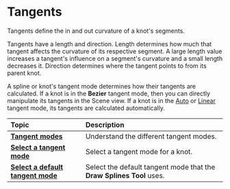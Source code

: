 # Tangents

Tangents define the in and out curvature of a knot's segments. 

Tangents have a length and direction. Length determines how much that tangent affects the curvature of its respective segment. A large length value increases a tangent's influence on a segment's curvature and a small length decreases it. Direction determines where the tangent points to from its parent knot. 

A spline or knot's tangent mode determines how their tangents are calculated. If a knot is in the **Bezier** tangent mode, then you can directly manipulate its tangents in the Scene view. If a knot is in the [Auto](tangent-modes.md#auto-tangent-mode) or [Linear](tangent-modes.md#linear-tangent-mode) tangent mode, its tangents are calculated automatically. 

| **Topic**             | **Description**                                                      |
| :-------------------- |:---------------------------------------------------------------------|
| **[Tangent modes](tangent-modes.md)**    | Understand the different tangent modes.                              |
| **[Select a tangent mode](select-tangent-mode.md)**| Select a tangent mode for a knot.                                    |
| **[Select a default tangent mode](select-default-tangent.md)**| Select the default tangent mode that the **Draw Splines Tool** uses. |